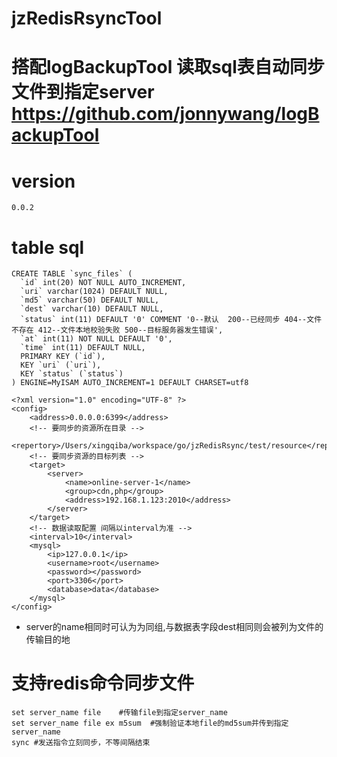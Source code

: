 # jzRedisRsyncTool

# 搭配logBackupTool 读取sql表自动同步文件到指定server  https://github.com/jonnywang/logBackupTool

# version
```
0.0.2
```

# table sql
```
CREATE TABLE `sync_files` (
  `id` int(20) NOT NULL AUTO_INCREMENT,
  `uri` varchar(1024) DEFAULT NULL,
  `md5` varchar(50) DEFAULT NULL,
  `dest` varchar(10) DEFAULT NULL,
  `status` int(11) DEFAULT '0' COMMENT '0--默认  200--已经同步 404--文件不存在 412--文件本地校验失败 500--目标服务器发生错误',
  `at` int(11) NOT NULL DEFAULT '0',
  `time` int(11) DEFAULT NULL,
  PRIMARY KEY (`id`),
  KEY `uri` (`uri`),
  KEY `status` (`status`)
) ENGINE=MyISAM AUTO_INCREMENT=1 DEFAULT CHARSET=utf8
```

```
<?xml version="1.0" encoding="UTF-8" ?>
<config>
    <address>0.0.0.0:6399</address>
    <!-- 要同步的资源所在目录 -->
    <repertory>/Users/xingqiba/workspace/go/jzRedisRsync/test/resource</repertory>
    <!-- 要同步资源的目标列表 -->
    <target>
        <server>
            <name>online-server-1</name>
            <group>cdn,php</group>
            <address>192.168.1.123:2010</address>
        </server>
    </target>
    <!-- 数据读取配置 间隔以interval为准 -->
    <interval>10</interval>
    <mysql>
        <ip>127.0.0.1</ip>
        <username>root</username>
        <password></password>
        <port>3306</port>
        <database>data</database>
    </mysql>
</config>
```
* server的name相同时可认为为同组,与数据表字段dest相同则会被列为文件的传输目的地

# 支持redis命令同步文件
```
set server_name file    #传输file到指定server_name
set server_name file ex m5sum  #强制验证本地file的md5sum并传到指定server_name
sync #发送指令立刻同步，不等间隔结束
```
